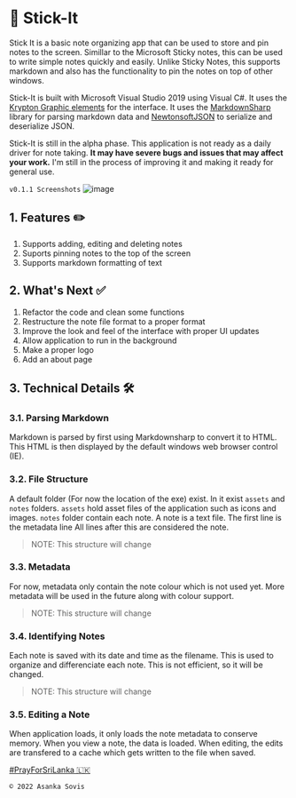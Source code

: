 # 📒 Stick-It
Stick It is a basic note organizing app that can be used to store and pin notes to the screen. Simillar to the Microsoft Sticky notes, this can be used to write simple notes quickly and easily. Unlike Sticky Notes, this supports markdown and also has the functionality to pin the notes on top of other windows.

Stick-It is built with Microsoft Visual Studio 2019 using Visual C#. It uses the [Krypton Graphic elements](https://github.com/ComponentFactory/Krypton) for the interface. It uses the [MarkdownSharp](https://github.com/StackExchange/MarkdownSharp) library for parsing markdown data and [NewtonsoftJSON](https://www.newtonsoft.com/json) to serialize and deserialize JSON.

Stick-It is still in the alpha phase. This application is not ready as a daily driver for note taking. **It may have severe bugs and issues that may affect your work.** I'm still in the process of improving it and making it ready for general use.

`v0.1.1 Screenshots`
![image](https://user-images.githubusercontent.com/46389631/165118730-90b373c5-8ef3-4744-880e-3cd90beb0d6b.png)

## 1. Features ✏️
1. Supports adding, editing and deleting notes
2. Suports pinning notes to the top of the screen
3. Supports markdown formatting of text

## 2. What's Next ✅
1. Refactor the code and clean some functions
2. Restructure the note file format to a proper format
3. Improve the look and feel of the interface with proper UI updates
4. Allow application to run in the background
5. Make a proper logo
6. Add an about page

## 3. Technical Details 🛠️

### 3.1. Parsing Markdown
Markdown is parsed by first using Markdownsharp to convert it to HTML. This HTML is then displayed by the default windows web browser control (IE).

### 3.2. File Structure
A default folder (For now the location of the exe) exist. In it exist `assets` and `notes` folders. `assets` hold asset files of the application such as icons and images. `notes` folder contain each note. A note is a text file. The first line is the metadata line All lines after this are considered the note.
> NOTE: This structure will change

### 3.3. Metadata
For now, metadata only contain the note colour which is not used yet. More metadata will be used in the future along with colour support.
> NOTE: This structure will change

### 3.4. Identifying Notes
Each note is saved with its date and time as the filename. This is used to organize and differenciate each note. This is not efficient, so it will be changed.
> NOTE: This structure will change

### 3.5. Editing a Note
When application loads, it only loads the note metadata to conserve memory. When you view a note, the data is loaded. When editing, the edits are transfered to a cache which gets written to the file when saved.

[#PrayForSriLanka 🇱🇰](https://twitter.com/search?q=%23PrayForSriLanka&src=typeahead_click)

`© 2022 Asanka Sovis`
